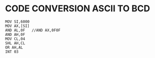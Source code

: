 # CODE CONVERSION ASCII TO BCD

    MOV SI,6000
    MOV AX,[SI]
    AND AL,0F   //AND AX,0F0F
    AND AH,0F
    MOV CL,04
    SHL AH,CL
    OR AH,AL
    INT 03
